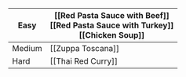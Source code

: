 
| Easy   | [[Red Pasta Sauce with Beef]]<br>[[Red Pasta Sauce with Turkey]]<br>[[Chicken Soup]] |
| ------ | ------------------------------------------------------------------------------------ |
| Medium | [[Zuppa Toscana]]                                                                    |
| Hard   | [[Thai Red Curry]]                                                                   |


